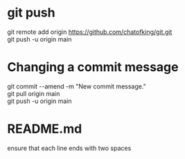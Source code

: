 # git push
git remote add origin https://github.com/chatofking/git.git  
git push -u origin main
# Changing a commit message
git commit --amend -m "New commit message."  
git pull origin main  
git push -u origin main
# README.md
ensure that each line ends with two spaces
